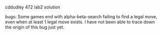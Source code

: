 cddudley 472 lab2 solution

bugs:
	Some games end with alpha-beta-search failing to find a legal move, even when at least 1 legal move exists.
	I have not been able to trace down the origin of this bug just yet.
